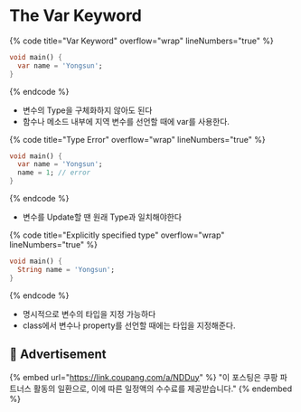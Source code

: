 # The Var Keyword

{% code title="Var Keyword" overflow="wrap" lineNumbers="true" %}
```dart
void main() {
  var name = 'Yongsun';
}
```
{% endcode %}

* 변수의 Type을 구체화하지 않아도 된다
* 함수나 메소드 내부에 지역 변수를 선언할 때에 var를 사용한다.

{% code title="Type Error" overflow="wrap" lineNumbers="true" %}
```dart
void main() {
  var name = 'Yongsun';
  name = 1; // error
}
```
{% endcode %}

* 변수를 Update할 땐 원래 Type과 일치해야한다

{% code title="Explicitly specified type" overflow="wrap" lineNumbers="true" %}
```dart
void main() {
  String name = 'Yongsun';
}
```
{% endcode %}

* 명시적으로 변수의 타입을 지정 가능하다
* class에서 변수나 property를 선언할 때에는 타입을 지정해준다.

## :gift: Advertisement

{% embed url="https://link.coupang.com/a/NDDuy" %}
"이 포스팅은 쿠팡 파트너스 활동의 일환으로, 이에 따른 일정액의 수수료를 제공받습니다."
{% endembed %}
